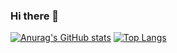 ### Hi there 👋

<!--
**abdennor/abdennor** is a ✨ _special_ ✨ repository because its `README.md` (this file) appears on your GitHub profile.

Here are some ideas to get you started:

- 🔭 I’m currently working on AIZEN ALGERIA
-->
[![Anurag's GitHub stats](https://github-readme-stats.vercel.app/api?username=abdennor&count_private=true&show_icons=true&theme=aura_dark)](https://github.com/anuraghazra/github-readme-stats)
[![Top Langs](https://github-readme-stats.vercel.app/api/top-langs/?username=abdennor&count_private=true)](https://github.com/abdennor/aizen_themes)
